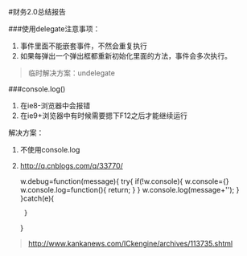 #财务2.0总结报告

###使用delegate注意事项：

1. 事件里面不能嵌套事件，不然会重复执行
2. 如果每弹出一个弹出框都重新初始化里面的方法，事件会多次执行。

> 临时解决方案：undelegate

###console.log()

1. 在ie8-浏览器中会报错
2. 在ie9+浏览器中有时候需要摁下F12之后才能继续运行

解决方案：
1. 不使用console.log
2. http://q.cnblogs.com/q/33770/

    w.debug=function(message){
    	try{
    	 	if(!w.console){
    			w.console={}
    			w.console.log=function(){
    				return; 
    			}
    		}
    		w.console.log(message+'');
    	}
    	}catch(e){
    
    	}
    }
    
> http://www.kankanews.com/ICkengine/archives/113735.shtml